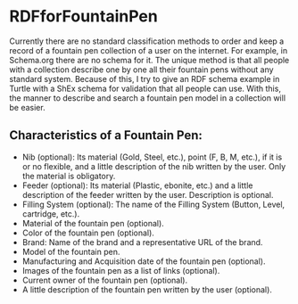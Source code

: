 # RDFforFountainPen

Currently there are no standard classification methods to order and keep a record of a fountain pen collection of a user on the internet. For example, in Schema.org there are no schema for it. The unique method is that all people with a collection describe one by one all their fountain pens without any standard system. Because of this, I try to give an RDF schema example in Turtle with a ShEx schema for validation that all people can use. With this, the manner to describe and search a fountain pen model in a collection will be easier.

## Characteristics of a Fountain Pen:
-	Nib (optional): Its material (Gold, Steel, etc.), point (F, B, M, etc.), if it is or no flexible, and a little description of the nib written by the user. Only the material is obligatory.
-	Feeder (optional): Its material (Plastic, ebonite, etc.) and a little description of the feeder written by the user. Description is optional.
-	Filling System (optional): The name of the Filling System (Button, Level, cartridge, etc.).
-	Material of the fountain pen (optional).
-	Color of the fountain pen (optional).
-	Brand: Name of the brand and a representative URL of the brand. 
-	Model of the fountain pen.
-	Manufacturing and Acquisition date of the fountain pen (optional).
-	Images of the fountain pen as a list of links (optional).
-	Current owner of the fountain pen (optional).
-	A little description of the fountain pen written by the user (optional).
